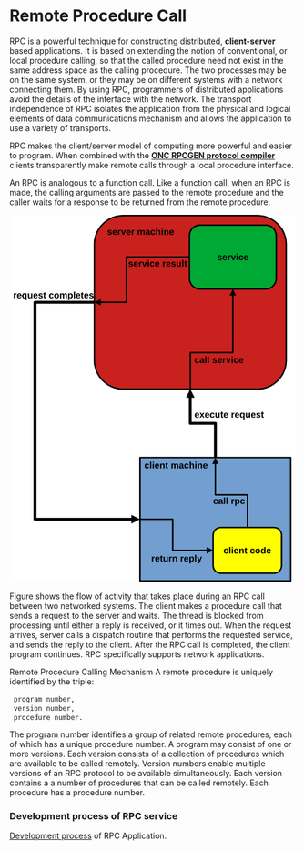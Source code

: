 # Remote Procedure Call

RPC is a powerful technique for constructing distributed, **client-server**
based applications. It is based on extending the notion of conventional,
or local procedure calling, so that the called procedure need not exist in
the same address space as the calling procedure. The two processes may be on
the same system, or they may be on different systems with a network connecting
them. By using RPC, programmers of distributed applications avoid the details
of the interface with the network. The transport independence of RPC isolates
the application from the physical and logical elements of data communications
mechanism and allows the application to use a variety of transports.

RPC makes the client/server model of computing more powerful and easier to
program. When combined with the **[ONC RPCGEN protocol compiler](rpc_gen.md)**
clients transparently make remote calls through a local procedure interface.

An RPC is analogous to a function call. Like a function call, when an RPC is
made, the calling arguments are passed to the remote procedure and the caller
waits for a response to be returned from the remote procedure.

![Abstract layering of RPC](https://raw.githubusercontent.com/vroncevic/gen_rpc/dev/docs/remote_procedure_calling_mechanism.png)

Figure shows the flow of activity that takes place during an RPC call between
two networked systems. The client makes a procedure call that sends a request
to the server and waits. The thread is blocked from processing until either
a reply is received, or it times out. When the request arrives, server calls
a dispatch routine that performs the requested service, and sends the reply
to the client. After the RPC call is completed, the client program continues.
RPC specifically supports network applications.

Remote Procedure Calling Mechanism A remote procedure is uniquely identified
by the triple:

```
 program number,
 version number,
 procedure number.
```

The program number identifies a group of related remote procedures, each of
which has a unique procedure number. A program may consist of one or more
versions. Each version consists of a collection of procedures which are
available to be called remotely. Version numbers enable multiple versions of
an RPC protocol to be available simultaneously. Each version contains a a
number of procedures that can be called remotely. Each procedure has a
procedure number.

### Development process of RPC service

[Development process](example.md) of RPC Application.
